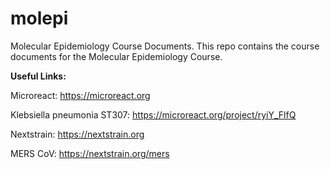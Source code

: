 # molepi
Molecular Epidemiology Course Documents.
This repo contains the course documents for the Molecular Epidemiology Course.

<b>Useful Links:</b>

Microreact:
  https://microreact.org
  
  Klebsiella pneumonia ST307: https://microreact.org/project/ryiY_FlfQ
  
Nextstrain:
  https://nextstrain.org
  
  MERS CoV: https://nextstrain.org/mers
  
